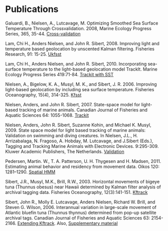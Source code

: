 # Publications #

Galuardi, B., Nielsen, A., Lutcavage, M. Optimizing Smoothed Sea Surface Temperature Through Crossvalidation. 2008, Marine Ecology Progress Series, 365, 35-44. [Cross-validation](http://code.google.com/p/geolocation/source/browse/wiki/pdf/Galuardi2008.pdf)

Lam, Chi H., Anders Nielsen, and John R. Sibert, 2008. Improving light and temperature based geolocation by unscented Kalman filtering. Fisheries Research, 91: 15-25. [Ukfsst](http://www.soest.hawaii.edu/PFRP/reprints/lam_nielsen_sibert.pdf)

Lam, Chi H., Anders Nielsen, and John R. Sibert, 2010. Incorporating sea-surface temperature to the light-based geolocation model TrackIt. Marine Ecology Progress Series 419:71-84. [Trackit with SST](http://www.int-res.com/abstracts/meps/v419/p71-84/)

Nielsen, A., Bigelow, K. A., Musyl, M. K., and Sibert, J. R. 2006. Improving light-based geolocation by including sea surface temperature. Fisheries Oceanography, 15(4), 314-325. [Kfsst](http://www.soest.hawaii.edu/PFRP/reprints/nielsen_geolocation.pdf)

Nielsen, Anders, and John R. Sibert, 2007. State-space model for light-based tracking of marine animals. Canadian Journal of Fisheries and Aquatic Sciences 64: 1055-1068. [Trackit](http://www.soest.hawaii.edu/PFRP/reprints/Nielsen_Sibert_2007.pdf)

Nielsen, Anders, John R. Sibert, Suzanne Kohin, and Michael K. Musyl, 2009. State space model for light based tracking of marine animals: Validation on swimming and diving creatures. In Nielsen, J.L., H. Arrizabalaga, N. Fragoso, A. Hobday, M. Lutcavage, and J.Sibert (Eds.), Tagging and Tracking Marine Animals with Electronic Devices. 9:295-309. Kluwer Academic Publishers, The Netherlands. [Validation](http://code.google.com/p/geolocation/source/browse/wiki/pdf/Nielsen2008.pdf)

Pedersen, Martin. W., T. A. Patterson, U. H. Thygesen and H. Madsen, 2011. Estimating animal behavior and residency from movement data. Oikos 120: 1281–1290. [Spatial HMM](https://vmmawp.imm.dtu.dk/trackproject/doc/sphmm.pdf)

Sibert, J.R., Musyl, M.K., Brill, R.W., 2003. Horizontal movements of bigeye tuna (Thunnus obesus) near Hawaii determined by Kalman filter analysis of archival tagging data. Fisheries Oceanography, 12(3):141-151. [Kftrack](http://www.soest.hawaii.edu/PFRP/reprints/sibert_horizontal.pdf)

Sibert, John R., Molly E. Lutcavage, Anders Nielsen, Richard W. Brill, and Steven G. Wilson, 2006. Interannual variation in large-scale movement of Atlantic bluefin tuna (Thunnus thynnus) determined from pop-up satellite archival tags. Canadian Journal of Fisheries and Aquatic Sciences 63: 2154-2166. [Extending Kftrack](http://www.soest.hawaii.edu/PFRP/reprints/Sibert_Lutcavage_etal_2006.pdf). Also, [Supplementary material](http://www.soest.hawaii.edu/PFRP/reprints/Sibert_Lutcavage_etal_2006_supplement.pdf)